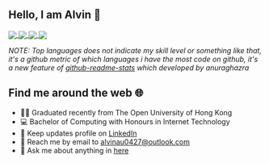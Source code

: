 ## Hello, I am Alvin :wave: 

<a href="https://github.com/alvinau0427">
  <img align="center" src="https://github-readme-stats.vercel.app/api?username=alvinau0427&theme=tokyonight&show_icons=true&line_height=27" />
</a>
<a href="https://github.com/alvinau0427">
  <img align="center" src="https://github-readme-stats.vercel.app/api/top-langs/?username=alvinau0427&theme=tokyonight&hide=CSS,TSQL" />
</a>

<a href="https://github.com/alvinau0427/SuperSeniors">
  <img align="center" src="https://github-readme-stats.vercel.app/api/pin/?username=alvinau0427&repo=SuperSeniors&theme=tokyonight" />
</a>
<a href="https://github.com/alvinau0427/SmartController">
  <img align="center" src="https://github-readme-stats.vercel.app/api/pin/?username=alvinau0427&repo=SmartController&theme=tokyonight" />
</a>
<br/>

*NOTE: Top languages does not indicate my skill level or something like that, it's a github metric of which languages i have the most code on github, it's a new feature of [github-readme-stats](https://github.com/anuraghazra/github-readme-stats) which developed by anuraghazra*

## Find me around the web :globe_with_meridians:
- :man_technologist: Graduated recently from The Open University of Hong Kong
- :computer: Bachelor of Computing with Honours in Internet Technology
- :briefcase: Keep updates profile on [LinkedIn](https://www.linkedin.com/in/alvinau0427/)
- :email: Reach me by email to alvinau0427@outlook.com
- :speech_balloon: Ask me about anything in [here](https://github.com/alvinau0427/alvinau0427/issues)
